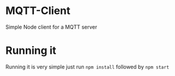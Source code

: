 # MQTT-Client
Simple Node client for a MQTT server

# Running it
Running it is very simple just run `npm install` followed by `npm start`
